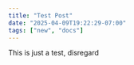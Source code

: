 ```yaml
---
title: "Test Post"
date: "2025-04-09T19:22:29-07:00"
tags: ["new", "docs"]
---
```



This is just a test, disregard
